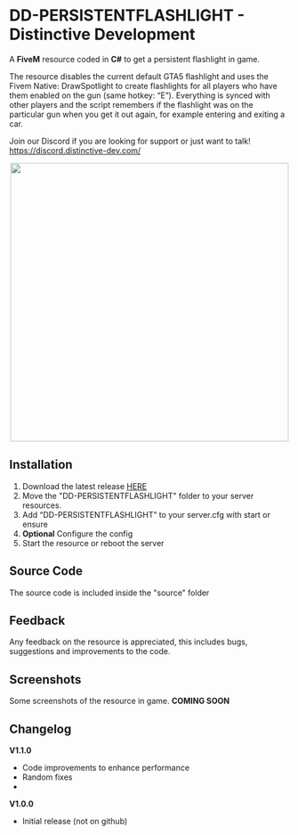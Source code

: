 # DD-PERSISTENTFLASHLIGHT - Distinctive Development

A **FiveM** resource coded in **C#** to get a persistent flashlight in game.

The resource disables the current default GTA5 flashlight and uses the Fivem Native: DrawSpotlight to create flashlights for all players who have them enabled on the gun (same hotkey: “E”). Everything is synced with other players and the script remembers if the flashlight was on the particular gun when you get it out again, for example entering and exiting a car.

Join our Discord if you are looking for support or just want to talk!
https://discord.distinctive-dev.com/

<p align="center">
  <a href="https://www.youtube.com/watch?v=VHMngrDW_rM">
    <img src="https://distinctive-dev.com/github/images/DD-PERSISTENTFLASHLIGHT-YT.png" target="_blank" width="500" >
  </a>
</p>

## Installation
1. Download the latest release [HERE](https://github.com/DistinctiveDevelopment/DD-PERSISTENTFLASHLIGHT/releases "DD-PERSISTENTFLASHLIGHT Releases")
2. Move the "DD-PERSISTENTFLASHLIGHT" folder to your server resources.
3. Add “DD-PERSISTENTFLASHLIGHT” to your server.cfg with start or ensure
4. **Optional** Configure the config
5. Start the resource or reboot the server

## Source Code
The source code is included inside the "source" folder

## Feedback
Any feedback on the resource is appreciated, this includes bugs, suggestions and improvements to the code.

## Screenshots
Some screenshots of the resource in game.
**COMING SOON**

## Changelog
**V1.1.0**
- Code improvements to enhance performance
- Random fixes
- 
**V1.0.0**
- Initial release (not on github)
